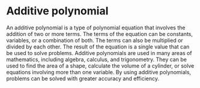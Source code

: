 # Additive polynomial

An additive polynomial is a type of polynomial equation that involves the addition of two or more terms. The terms of the equation can be constants, variables, or a combination of both. The terms can also be multiplied or divided by each other. The result of the equation is a single value that can be used to solve problems. Additive polynomials are used in many areas of mathematics, including algebra, calculus, and trigonometry. They can be used to find the area of a shape, calculate the volume of a cylinder, or solve equations involving more than one variable. By using additive polynomials, problems can be solved with greater accuracy and efficiency.
